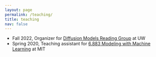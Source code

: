 ```yaml
---
layout: page
permalink: /teaching/
title: teaching
nav: false
---
```


- Fall 2022, Organizer for [Diffusion Models Reading Group](https://docs.google.com/document/d/1bo0E8t19AKNK6s2l9L98IHpraGWvNDtRhBgG3pjTsOo/edit?usp=sharing) at UW
- Spring 2020, Teaching assistant for [6.883 Modeling with Machine Learning](https://learning-modules.mit.edu/class/index.html?uuid=/course/6/sp20/6.883#info) at MIT
